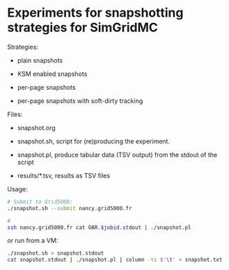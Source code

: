 # Experiments for snapshotting strategies for SimGridMC

Strategies:

* plain snapshots

* KSM enabled snapshots

* per-page snapshots

* per-page snapshots with soft-dirty tracking

Files:

* snapshot.org

* snapshot.sh, script for (re)producing the experiment.

* snapshot.pl, produce tabular data (TSV output) from the stdout of the script

* results/*.tsv, results as TSV files

Usage:

~~~sh
# Submit to Grid5000:
./snapshot.sh --submit nancy.grid5000.fr

#
ssh nancy.grid5000.fr cat OAR.$jobid.stdout | ./snapshot.pl
~~~

or run from a VM:

~~~sh
./snapshot.sh > snapshot.stdout
cat snapshot.stdout | ./snapshot.pl | column -ts $'\t' > snapshot.txt
~~~
